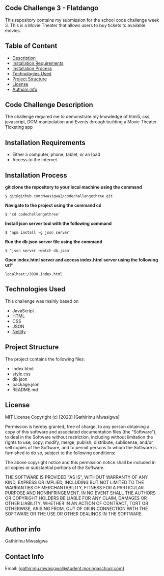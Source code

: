 ## Code Challenge 3 - Flatdango
This repository contains my submission for the school code challenge week 3.
This is a Movie Theater that allows users to buy tickets to available movies.

## Table of Content
- [Description](https://github.com/Mwasigwa2/codechallengethree#code-challenge-description)
- [Installation Requirements](https://github.com/Mwasigwa2/codechallengethree#installation-requirements)
- [Installation Process](https://github.com/Mwasigwa2/codechallengethree#installation-process)
- [Technologies Used](https://github.com/Mwasigwa2/codechallengethree#technologies-used)
- [Project Structure](https://github.com/Mwasigwa2/CodeChallengeTwo#project-structure)
- [License](https://github.com/Mwasigwa2/codechallengethree#license)
- [Authors Info](https://github.com/Mwasigwa2/codechallengethree#author-info)

## Code Challenge Description
The challenge required me to demonstrate my knowledge of html5, css, javascript, DOM manipulation and Events through building a Movie Theater Ticketing app

## Installation Requirements 
- Either a computer, phone, tablet, or an Ipad
- Access to the Internet

## Installation Process

**git clone the repository to your local machine using the command**

```
$ git@github.com:Mwasigwa2/codechallengethree.git
```

**Navigate to the project using the command cd**
```
$ 'cd codechallengethree'
```
**Install json server tool with the following command**
```
$ 'npm install -g json server'
```

**Run the db json server file using the command**

```
$ 'json server –watch db.json'
```

**Open index.html server and access index.html server using the following url***

```
localhost:/3000.index.html
```


## Technologies Used
This challenge was mainly based on
- JavaScript
- HTML
- CSS
- JSON
- [Netlify](https://www.netlify.com/)
  
## Project Structure
  The project contains the following files:
  - index.html
  - style.css
  - db json
  - package.json
  - README.md
    
## License
MIT License
Copyright (c) [2023] [Gathirimu Mwasigwa]

Permission is hereby granted, free of charge, to any person obtaining a copy
of this software and associated documentation files (the "Software"), to deal
in the Software without restriction, including without limitation the rights
to use, copy, modify, merge, publish, distribute, sublicense, and/or sell
copies of the Software, and to permit persons to whom the Software is
furnished to do so, subject to the following conditions:

The above copyright notice and this permission notice shall be included in all
copies or substantial portions of the Software.

THE SOFTWARE IS PROVIDED "AS IS", WITHOUT WARRANTY OF ANY KIND, EXPRESS OR
IMPLIED, INCLUDING BUT NOT LIMITED TO THE WARRANTIES OF MERCHANTABILITY,
FITNESS FOR A PARTICULAR PURPOSE AND NONINFRINGEMENT. IN NO EVENT SHALL THE
AUTHORS OR COPYRIGHT HOLDERS BE LIABLE FOR ANY CLAIM, DAMAGES OR OTHER
LIABILITY, WHETHER IN AN ACTION OF CONTRACT, TORT OR OTHERWISE, ARISING FROM,
OUT OF OR IN CONNECTION WITH THE SOFTWARE OR THE USE OR OTHER DEALINGS IN THE
SOFTWARE.

## Author info
Gathirimu Mwasigwa
## Contact Info
Email: [gathirimu.mwasigwa@student.moringaschool.com]
